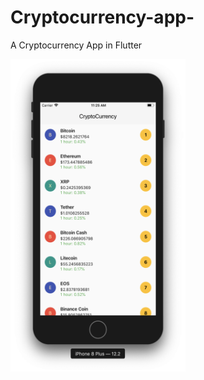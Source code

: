 # Cryptocurrency-app-
A Cryptocurrency App in Flutter


<div>
<img src="Screenshot 2019-09-29 at 11.25.07 AM.png" width="280" height="500"> 
</div>
